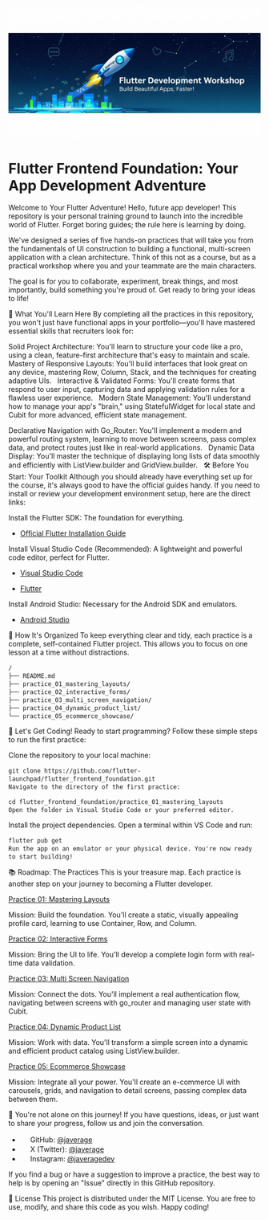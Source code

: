![Header](images/header_001.png)

# Flutter Frontend Foundation: Your App Development Adventure
Welcome to Your Flutter Adventure!
Hello, future app developer! This repository is your personal training ground to launch into the incredible world of Flutter. Forget boring guides; the rule here is learning by doing.

We've designed a series of five hands-on practices that will take you from the fundamentals of UI construction to building a functional, multi-screen application with a clean architecture. Think of this not as a course, but as a practical workshop where you and your teammate are the main characters.

The goal is for you to collaborate, experiment, break things, and most importantly, build something you're proud of. Get ready to bring your ideas to life!

🎯 What You'll Learn Here
By completing all the practices in this repository, you won't just have functional apps in your portfolio—you'll have mastered essential skills that recruiters look for:

Solid Project Architecture: You'll learn to structure your code like a pro, using a clean, feature-first architecture that's easy to maintain and scale.    
Mastery of Responsive Layouts: You'll build interfaces that look great on any device, mastering Row, Column, Stack, and the techniques for creating adaptive UIs.    
Interactive & Validated Forms: You'll create forms that respond to user input, capturing data and applying validation rules for a flawless user experience.    
Modern State Management: You'll understand how to manage your app's "brain," using StatefulWidget for local state and Cubit for more advanced, efficient state management.

Declarative Navigation with Go_Router: You'll implement a modern and powerful routing system, learning to move between screens, pass complex data, and protect routes just like in real-world applications.    
Dynamic Data Display: You'll master the technique of displaying long lists of data smoothly and efficiently with ListView.builder and GridView.builder.
  
🛠️ Before You Start: Your Toolkit
Although you should already have everything set up for the course, it's always good to have the official guides handy. If you need to install or review your development environment setup, here are the direct links:

Install the Flutter SDK: The foundation for everything.

- [Official Flutter Installation Guide](https://flutter.dev/docs/get-started/install)

Install Visual Studio Code (Recommended): A lightweight and powerful code editor, perfect for Flutter.

- [Visual Studio Code](https://code.visualstudio.com/)

- [Flutter](https://marketplace.visualstudio.com/items?itemName=Dart-Code.flutter)

Install Android Studio: Necessary for the Android SDK and emulators.

- [Android Studio](https://developer.android.com/studio)

📂 How It's Organized
To keep everything clear and tidy, each practice is a complete, self-contained Flutter project. This allows you to focus on one lesson at a time without distractions.

```
/
├── README.md
├── practice_01_mastering_layouts/
├── practice_02_interactive_forms/
├── practice_03_multi_screen_navigation/
├── practice_04_dynamic_product_list/
└── practice_05_ecommerce_showcase/
```

🚀 Let's Get Coding!
Ready to start programming? Follow these simple steps to run the first practice:

Clone the repository to your local machine:

```Bash:
git clone https://github.com/flutter-launchpad/flutter_frontend_foundation.git
Navigate to the directory of the first practice:
```

```Bash:
cd flutter_frontend_foundation/practice_01_mastering_layouts
Open the folder in Visual Studio Code or your preferred editor.
```

Install the project dependencies. Open a terminal within VS Code and run:

```Bash:
flutter pub get
Run the app on an emulator or your physical device. You're now ready to start building!
```

📚 Roadmap: The Practices
This is your treasure map. Each practice is another step on your journey to becoming a Flutter developer.

[Practice 01: Mastering Layouts](./practice_01_mastering_layouts/)

Mission: Build the foundation. You'll create a static, visually appealing profile card, learning to use Container, Row, and Column.    

[Practice 02: Interactive Forms](./practice_02_interactive_forms/)

Mission: Bring the UI to life. You'll develop a complete login form with real-time data validation.

[Practice 03: Multi Screen Navigation](./practice_03_multi_screen_navigation/)

Mission: Connect the dots. You'll implement a real authentication flow, navigating between screens with go_router and managing user state with Cubit.

[Practice 04: Dynamic Product List](./practice_04_dynamic_product_list/)

Mission: Work with data. You'll transform a simple screen into a dynamic and efficient product catalog using ListView.builder.

[Practice 05: Ecommerce Showcase](./practice_05_ecommerce_showcase/)

Mission: Integrate all your power. You'll create an e-commerce UI with carousels, grids, and navigation to detail screens, passing complex data between them.

💬 You're not alone on this journey! If you have questions, ideas, or just want to share your progress, follow us and join the conversation.

- <img src="https://cdn.jsdelivr.net/npm/simple-icons@latest/icons/github.svg" width="16" height="16" /> GitHub: [@javerage](https://github.com/javerage/)
- <img src="https://cdn.jsdelivr.net/npm/simple-icons@latest/icons/x.svg" width="16" height="16" /> X (Twitter): [@javerage](https://twitter.com/javerage/)
- <img src="https://cdn.jsdelivr.net/npm/simple-icons@latest/icons/instagram.svg" width="16" height="16" /> Instagram: [@javeragedev](https://www.instagram.com/javeragedev/)

If you find a bug or have a suggestion to improve a practice, the best way to help is by opening an "Issue" directly in this GitHub repository.

📄 License
This project is distributed under the MIT License. You are free to use, modify, and share this code as you wish. Happy coding!